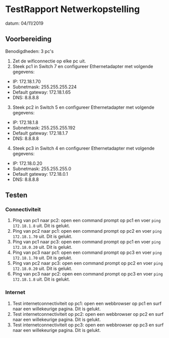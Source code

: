 # TestRapport Netwerkopstelling

datum: 04/11/2019

## Voorbereiding

Benodigdheden: 3 pc's

1. Zet de wificonnectie op elke pc uit.
2. Steek pc1 in Switch 7 en configureer Ethernetadapter met volgende gegevens:

- IP: 172.18.1.70
- Subnetmask: 255.255.255.224
- Default gateway: 172.18.1.65
- DNS: 8.8.8.8

3. Steek pc2 in Switch 5 en configureer Ethernetadapter met volgende gegevens:

- IP: 172.18.1.8
- Subnetmask: 255.255.255.192
- Default gateway: 172.18.1.7
- DNS: 8.8.8.8

4. Steek pc3 in Switch 4 en configureer Ethernetadapter met volgende gegevens:

- IP: 172.18.0.20
- Subnetmask: 255.255.255.0
- Default gateway: 172.18.0.1
- DNS: 8.8.8.8

## Testen

### Connectiviteit

1. Ping van pc1 naar pc2: open een command prompt op pc1 en voer `ping 172.18.1.8` uit. Dit is gelukt.
2. Ping van pc2 naar pc1: open een command prompt op pc2 en voer `ping 172.18.1.70` uit. Dit is gelukt.
3. Ping van pc1 naar pc3: open een command prompt op pc1 en voer `ping 172.18.0.20` uit. Dit is gelukt.
4. Ping van pc3 naar pc1: open een command prompt op pc3 en voer `ping 172.18.1.70` uit. Dit is gelukt.
5. Ping van pc2 naar pc3: open een command prompt op pc2 en voer `ping 172.18.0.20` uit. Dit is gelukt.
6. Ping van pc3 naar pc2: open een command prompt op pc3 en voer `ping 172.18.1.8` uit. Dit is gelukt.

### Internet

1. Test internetconnectiviteit op pc1: open een webbrowser op pc1 en surf naar een willekeurige pagina. Dit is gelukt.
2. Test internetconnectiviteit op pc2: open een webbrowser op pc2 en surf naar een willekeurige pagina. Dit is gelukt.
3. Test internetconnectiviteit op pc3: open een webbrowser op pc3 en surf naar een willekeurige pagina. Dit is gelukt.
